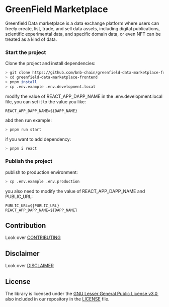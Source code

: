 # GreenField Marketplace

Greenfield Data marketplace is a data exchange platform where users can freely create, list, trade, and sell data assets, including digital publications, scientific experimental data, and specific domain data, or even NFT can be treated as a kind of data.

### Start the project

Clone the project and install dependencies:

```bash
> git clone https://github.com/bnb-chain/greenfield-data-marketplace-frontend.git
> cd greenfield-data-marketplace-frontend
> pnpm install
> cp .env.example .env.development.local
```

modify the value of REACT_APP_DAPP_NAME in the .env.development.local file, you can set it to the value you like:

```
REACT_APP_DAPP_NAME=${DAPP_NAME}
```

abd then run example:

```bash
> pnpm run start
```

if you want to add dependency:

```bash
> pnpm i react
```

### Publish the project

publish to production environment:

```bash
> cp .env.example .env.production
```

you also need to modify the value of REACT_APP_DAPP_NAME and PUBLIC_URL:

```
PUBLIC_URL=${PUBLIC_URL}
REACT_APP_DAPP_NAME=${DAPP_NAME}
```

## Contribution

Look over [CONTRIBUTING](./CONTRIBUTING.md)

## Disclaimer

Look over [DISCLAIMER](./DISCLAIMER.md)

## License

The library is licensed under the
[GNU Lesser General Public License v3.0](https://www.gnu.org/licenses/lgpl-3.0.en.html),
also included in our repository in the [LICENSE](./LICENSE) file.
